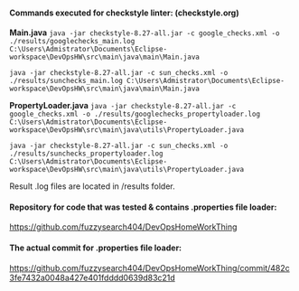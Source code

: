 #### Commands executed for checkstyle linter: (checkstyle.org)

**Main.java**
`java -jar checkstyle-8.27-all.jar -c google_checks.xml -o ./results/googlechecks_main.log C:\Users\Admistrator\Documents\Eclipse-workspace\DevOpsHW\src\main\java\main\Main.java`

`java -jar checkstyle-8.27-all.jar -c sun_checks.xml -o ./results/sunchecks_main.log C:\Users\Admistrator\Documents\Eclipse-workspace\DevOpsHW\src\main\java\main\Main.java`

**PropertyLoader.java**
`java -jar checkstyle-8.27-all.jar -c google_checks.xml -o ./results/googlechecks_propertyloader.log C:\Users\Admistrator\Documents\Eclipse-workspace\DevOpsHW\src\main\java\utils\PropertyLoader.java`

`java -jar checkstyle-8.27-all.jar -c sun_checks.xml -o ./results/sunchecks_propertyloader.log C:\Users\Admistrator\Documents\Eclipse-workspace\DevOpsHW\src\main\java\utils\PropertyLoader.java`

Result .log files are located in /results folder.

#### Repository for code that was tested & contains .properties file loader:
https://github.com/fuzzysearch404/DevOpsHomeWorkThing

#### The actual commit for .properties file loader:
https://github.com/fuzzysearch404/DevOpsHomeWorkThing/commit/482c3fe7432a0048a427e401fdddd0639d83c21d
